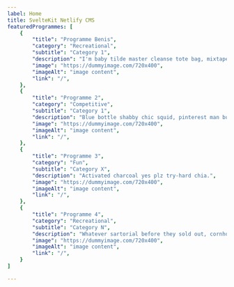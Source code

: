 ```yaml
---
label: Home
title: SvelteKit Netlify CMS
featuredProgrammes: [
    {
        "title": "Programme Benis",
        "category": "Recreational",
        "subtitle": "Category 1",
        "description": "I'm baby tilde master cleanse tote bag, mixtape XOXO glossier kombucha pork belly green juice plaid.",
        "image": "https://dummyimage.com/720x400",
        "imageAlt": "image content",
        "link": "/",
    },
    {
        "title": "Programme 2",
        "category": "Competitive",
        "subtitle": "Category 1",
        "description": "Blue bottle shabby chic squid, pinterest man bun ethical sustainable butcher lo-fi praxis.",
        "image": "https://dummyimage.com/720x400",
        "imageAlt": "image content",
        "link": "/",
    },
    {
        "title": "Programme 3",
        "category": "Fun",
        "subtitle": "Category X",
        "description": "Activated charcoal yes plz try-hard chia.",
        "image": "https://dummyimage.com/720x400",
        "imageAlt": "image content",
        "link": "/",
    },
    {
        "title": "Programme 4",
        "category": "Recreational",
        "subtitle": "Category N",
        "description": "Whatever sartorial before they sold out, cornhole williamsburg shoreditch PBR&B franzen iceland irony cray iPhone gentrify typewriter deep v.",
        "image": "https://dummyimage.com/720x400",
        "imageAlt": "image content",
        "link": "/",
    }
]

---
```


<script>
    import Hero from '../sections/hero.svelte'
    import Programmes from '../sections/programmes.svelte'
    import RecentNews from '../sections/recentNews.svelte'
    import Contact from '../sections/contact.svelte'
</script>

<Hero />
<Programmes programmes={featuredProgrammes}/>
<RecentNews />
<Contact />